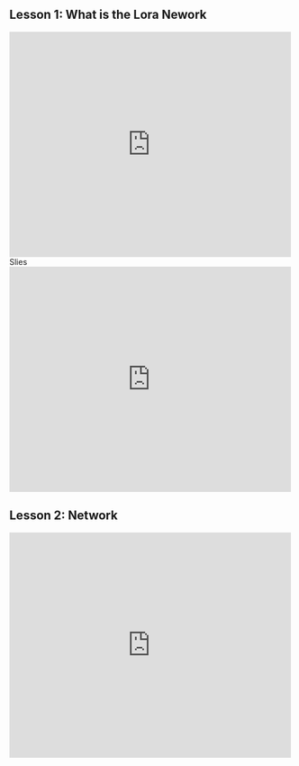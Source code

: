 ## Lesson 1: What is the Lora Nework

<iframe src="https://ucmerced.app.box.com/embed/s/1auikxba90skarjdf6s43ct7vb1146tt?sortColumn=date&view=list" width="500" height="400" frameborder="0" allowfullscreen webkitallowfullscreen msallowfullscreen></iframe>
Slies <br>
<iframe src="https://ucmerced.app.box.com/embed/s/5rra01fnyj3mjsurook1w0fsi1e6gsxs?sortColumn=date&view=list" width="500" height="400" frameborder="0" allowfullscreen webkitallowfullscreen msallowfullscreen></iframe>



## Lesson 2: Network

<iframe src="https://ucmerced.app.box.com/embed/s/qv67usmufv3jfc80l2ra67pj6d34ten0?sortColumn=date&view=list" width="500" height="400" frameborder="0" allowfullscreen webkitallowfullscreen msallowfullscreen></iframe>